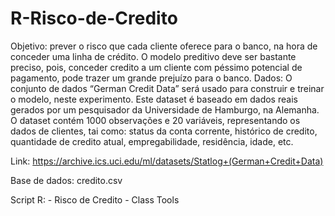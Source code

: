 # R-Risco-de-Credito

Objetivo: prever o risco que cada cliente oferece para o banco, na hora de conceder uma linha de crédito. O modelo preditivo deve ser bastante preciso, pois, conceder credito a um cliente com péssimo potencial de pagamento, pode trazer um grande prejuízo para o banco.
Dados:
O conjunto de dados “German Credit Data” será usado para construir e treinar o modelo, neste experimento. Este dataset é baseado em dados reais gerados por um pesquisador da Universidade de Hamburgo, na Alemanha.
O dataset contém 1000 observações e 20 variáveis, representando os dados de clientes, tai como: status da conta corrente, histórico de credito, quantidade de credito atual, empregabilidade, residência, idade, etc.

Link: https://archive.ics.uci.edu/ml/datasets/Statlog+(German+Credit+Data)

Base de dados: credito.csv

Script R: - Risco de Credito
          - Class Tools
